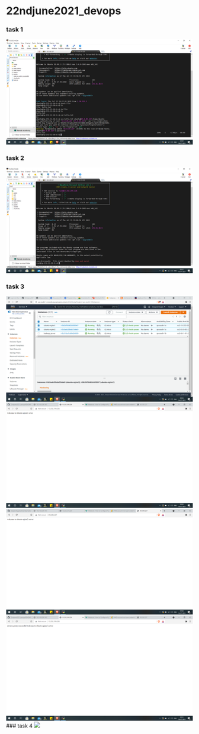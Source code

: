 # 22ndjune2021_devops

### task 1

<img src=task3.1.png>

### task 2
<img src=task3.2.png>

### task 3

<img src=task3.3.a.png>

<img src=task3.3.b.png>

<img src=task3.3.c.png>

<img src=task3.3.d.png>
### task 4
<img src=task3.4.png>

